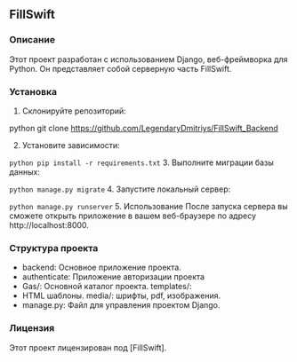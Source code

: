 ## FillSwift

### Описание
Этот проект разработан с использованием Django, веб-фреймворка для Python. Он представляет собой cерверную часть FillSwift.

### Установка

1. Склонируйте репозиторий: 
 
python git clone https://github.com/LegendaryDmitriys/FillSwift_Backend


2. Установите зависимости:

```python pip install -r requirements.txt```
3. Выполните миграции базы данных:

```python manage.py migrate```
4. Запустите локальный сервер:

```python manage.py runserver``` 
5. Использование После запуска сервера вы сможете открыть приложение в вашем веб-браузере по адресу http://localhost:8000.

### Структура проекта

* backend: Основное приложение проекта. 
* authenticate: Приложение авторизации проекта
* Gas/: Основной каталог проекта. templates/: 
* HTML шаблоны. media/: шрифты, pdf, изображения. 
* manage.py: Файл для управления проектом Django.

### Лицензия 
Этот проект лицензирован под [FillSwift].